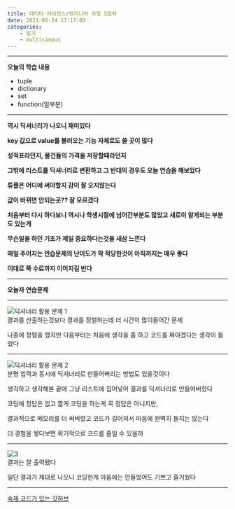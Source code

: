 ```yaml
---
title: 데이터 사이언스/엔지니어 과정 5일차
date: 2021-05-24 17:17:03
categories:
    - 일기
    - multicampus
---
```


___
**오늘의 학습 내용**
- tuple
- dictionary
- set
- function(일부분)
___
**역시 딕셔너리가 나오니 재미있다**  

**key 값으로 value를 불러오는 기능 자체로도 쓸 곳이 많다**  

**성적표라던지, 물건들의 가격을 저장할때라던지**  

**그밖에 리스트를 딕셔너리로 변환하고 그 반대의 경우도 오늘 연습을 해보았다**  

**튜플은 어디에 써야할지 감이 잘 오지않는다**  

**값이 바뀌면 안되는곳??  잘 모르겠다**  

**처음부터 다시 하다보니 역시나 학생시절에 넘어간부분도 많았고 새로이 알게되는 부분도 있는게**  

**무슨일을 하던 기초가 제일 중요하다는것을 새삼 느낀다**  

**매일 주어지는 연습문제의 난이도가 딱 적당한것이 아직까지는 매우 좋다**  

**이대로 쭉 수료까지 이어지길 빈다**  
___
**오늘자 연습문제**  
___ 
![딕셔너리 활용 문제 1](https://user-images.githubusercontent.com/84296244/119363363-b16bd200-bce8-11eb-85b2-4de4509af9fb.PNG)  
결과를 산출하는것보다 결과를 정렬하는데 더 시간이 많이들어간 문제  

나중에 정렬을 했지만 다음부터는 처음에 생각을 좀 하고 코드를 짜야겠다는 생각이 들었다  
___
![딕셔너리 활용 문제 2](https://user-images.githubusercontent.com/84296244/119363370-b29cff00-bce8-11eb-8d35-39ed0c9a687a.PNG)  
분명 입력과 동시에 딕셔너리로 만들어버리는 방법도 있을것이다  

생각하고 생각해본 끝에 그냥 리스트에 집어넣어 결과를 딕셔너리로 만들어버렸다  

코딩에 정답은 없고 짧게 코딩을 하는게 꼭 정답은 아니지만,  

결과적으로 메모리를 더 써버렸고 코드가 길어져서 마음에 완벽히 들지는 않는다  

더 경험을 쌓다보면 획기적으로 코드를 줄일 수 있을까  
___
![3](https://user-images.githubusercontent.com/84296244/119364276-b2513380-bce9-11eb-8a18-58b8d3b62706.PNG)  
결과는 잘 출력됐다  

일단 결과가 제대로 나오니 코딩한게 마음에는 안들었어도 기쁘고 즐거웠다  
___
[숙제 코드가 있는 깃허브](https://github.com/ouguro3/Study/blob/main/Python_Basic/10_dictionary/homework.py)   


